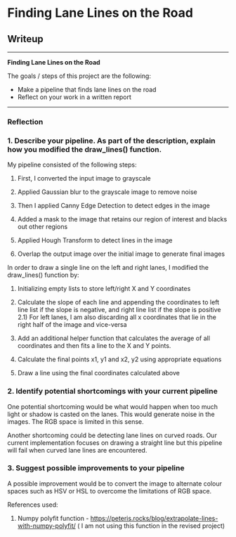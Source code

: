 # **Finding Lane Lines on the Road** 

## Writeup

---

**Finding Lane Lines on the Road**

The goals / steps of this project are the following:
* Make a pipeline that finds lane lines on the road
* Reflect on your work in a written report


[//]: # (Image References)

[image1]: ./examples/grayscale.jpg "Grayscale"

---

### Reflection

### 1. Describe your pipeline. As part of the description, explain how you modified the draw_lines() function.

My pipeline consisted of the following steps: 
1) First, I converted the input image to grayscale

2) Applied Gaussian blur to the grayscale image to remove noise

3) Then I applied Canny Edge Detection to detect edges in the image

4) Added a mask to the image that retains our region of interest and blacks out other regions

5) Applied Hough Transform to detect lines in the image

6) Overlap the output image over the initial image to generate final images


In order to draw a single line on the left and right lanes, I modified the draw_lines() function by:

1) Initializing empty lists to store left/right X and Y coordinates

2) Calculate the slope of each line and appending the coordinates to left line list if the slope is negative,
and right line list if the slope is positive
    2.1) For left lanes, I am also discarding all x coordinates that lie in the right half of the image and vice-versa

3) Add an additional helper function that calculates the average of all coordinates and then fits a line to the X and Y points.

4) Calculate the final points x1, y1 and x2, y2 using appropriate equations

5) Draw a line using the final coordinates calculated above


### 2. Identify potential shortcomings with your current pipeline


One potential shortcoming would be what would happen when too much light or shadow is casted on the lanes. This would generate noise in the images. The RGB space is limited in this sense. 

Another shortcoming could be detecting lane lines on curved roads. Our current implementation focuses on drawing a straight line but this pipeline will fail when curved lane lines are encountered.


### 3. Suggest possible improvements to your pipeline

A possible improvement would be to convert the image to alternate colour spaces such as HSV or HSL to overcome the limitations of RGB space.

References used:
1) Numpy polyfit function - https://peteris.rocks/blog/extrapolate-lines-with-numpy-polyfit/
( I am not using this function in the revised project)